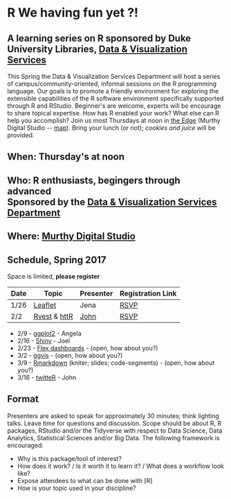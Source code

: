 # R We having fun yet ?!
## A learning series on R sponsored by Duke University Libraries, [Data & Visualization Services](http://library.duke.edu/data)
This Spring the Data & Visualization Services Department will host a series of campus/community-oriented, informal sessions on the R programming language.  Our goals is to promote a friendly environment for exploring the extensible capabilities of the R software environment specifically supported through R and RStudio.  Beginner's are welcome, experts will be encourage to share topical expertise.  How has R enabled your work?  What else can R help you accomplish?  Join us most Thursdays at noon in [the Edge](http://library.duke.edu/edge) (Murthy Digital Studio -- [map](http://library.duke.edu/edge/spaces)).  Bring your lunch (or not); *cookies and juice* will be provided.

## When:  Thursday's at noon

## Who:  R enthusiasts, begingers through advanced <br>Sponsored by the [Data & Visualization Services Department](http://library.duke.edu/data) 

## Where:  [Murthy Digital Studio](http://library.duke.edu/edge/spaces)

## Schedule, Spring 2017
Space is limited, **please register**

| Date  | Topic      | Presenter | Registration Link |
| ----- | ---------- | --------- | ----------------- |
1/26 | [Leaflet](https://rstudio.github.io/leaflet/) | Jena | [RSVP](http://duke.libcal.com/event/2980715)
2/2 | [Rvest](https://blog.rstudio.org/2014/11/24/rvest-easy-web-scraping-with-r/) & [httR](https://github.com/hadley/httr/) |  [John](https://github.com/libjohn) | [RSVP](http://duke.libcal.com/event/2980717)



* 2/9 - [ggplot2](http://ggplot2.org/) - Angela  
* 2/16 - [Shiny](http://shiny.rstudio.com/) - Joel  
* 2/23 - [Flex dashboards](http://rmarkdown.rstudio.com/flexdashboard/)  - (open, how about you?)  
* 3/2 - [ggvis](http://ggvis.rstudio.com/) - (open, how about you?)  
* 3/9 - [Rmarkdown](http://rmarkdown.rstudio.com/) (kniter; slides; code-segments) - (open, how about you?)  
* 3/16 - [twitteR](https://www.r-bloggers.com/search/Twitter/) - John  

## Format
Presenters are asked to speak for approximately 30 minutes; think lighting talks.  Leave time for questions and discussion.  Scope should be about R, R packages, RStudio and/or the Tidyverse with respect to Data Science, Data Analytics, Statistical Sciences and/or Big Data.   The following framework is encouraged:  
* Why is this package/tool of interest?  
* How does it work?  /  Is it worth it to learn it?  / What does a workflow look like?  
* Expose attendees to what can be done with [R]  
* How is your topic used in your discipline?  

